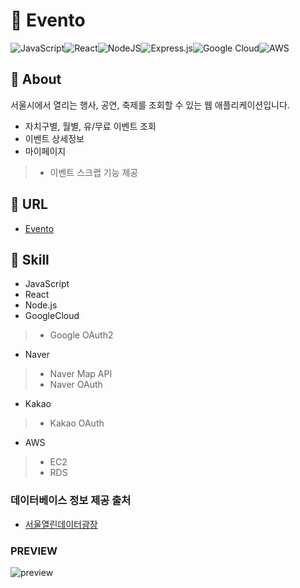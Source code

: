 # 📣 Evento

![JavaScript](https://img.shields.io/badge/javascript-%23323330.svg?style=for-the-badge&logo=javascript&logoColor=%23F7DF1E)![React](https://img.shields.io/badge/react-%2320232a.svg?style=for-the-badge&logo=react&logoColor=%2361DAFB)![NodeJS](https://img.shields.io/badge/node.js-6DA55F?style=for-the-badge&logo=node.js&logoColor=white)![Express.js](https://img.shields.io/badge/express.js-%23404d59.svg?style=for-the-badge&logo=express&logoColor=%2361DAFB)![Google Cloud](https://img.shields.io/badge/GoogleCloud-%234285F4.svg?style=for-the-badge&logo=google-cloud&logoColor=white)![AWS](https://img.shields.io/badge/AWS-%23FF9900.svg?style=for-the-badge&logo=amazon-aws&logoColor=white)


## 👀 About
서울시에서 열리는 행사, 공연, 축제를 조회할 수 있는 웹 애플리케이션입니다.
- 자치구별, 월별, 유/무료 이벤트 조회
- 이벤트 상세정보
- 마이페이지
> - 이벤트 스크랩 기능 제공

## 🔗 URL
- [Evento](http://ec2-15-165-77-157.ap-northeast-2.compute.amazonaws.com:3000)

## 📌 Skill
- JavaScript
- React
- Node.js
- GoogleCloud
> - Google OAuth2
- Naver
> - Naver Map API
> - Naver OAuth
- Kakao
> - Kakao OAuth
- AWS
> - EC2
> - RDS

### 데이터베이스 정보 제공 출처
- [서울열린데이터광장](https://data.seoul.go.kr/dataList/OA-15486/S/1/datasetView.do)

### PREVIEW
![preview](https://github.com/KROomoO/ToonVerse/assets/93576045/2fe8a97d-563b-4b34-aa71-c845786d14e4)
